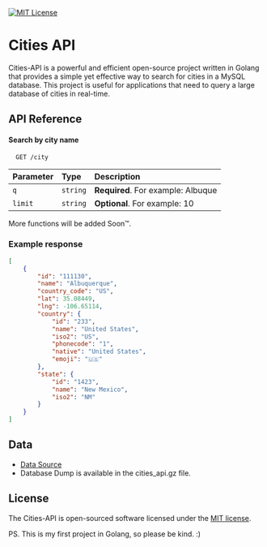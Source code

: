 
[![MIT License](https://img.shields.io/badge/License-MIT-green.svg)](https://choosealicense.com/licenses/mit/)

# Cities API

Cities-API is a powerful and efficient open-source project written in Golang that provides a simple yet effective way to search for cities in a MySQL database. This project is useful for applications that need to query a large database of cities in real-time.

## API Reference

#### Search by city name

```http
  GET /city
```

| Parameter | Type     | Description                        |
| :-------- | :------- | :--------------------------------- |
| `q`       | `string` | **Required**. For example: Albuque |
| `limit`   | `string` | **Optional**. For example: 10      |

More functions will be added Soon™.

### Example response

```json
[
	{
		"id": "111130",
		"name": "Albuquerque",
		"country_code": "US",
		"lat": 35.08449,
		"lng": -106.65114,
		"country": {
			"id": "233",
			"name": "United States",
			"iso2": "US",
			"phonecode": "1",
			"native": "United States",
			"emoji": "🇺🇸"
		},
		"state": {
			"id": "1423",
			"name": "New Mexico",
			"iso2": "NM"
		}
	}
]
```

## Data

- [Data Source](https://github.com/dr5hn/countries-states-cities-database)
- Database Dump is available in the cities_api.gz file.

## License

The Cities-API is open-sourced software licensed under the [MIT license](https://choosealicense.com/licenses/mit/).

PS. This is my first project in Golang, so please be kind. :)
